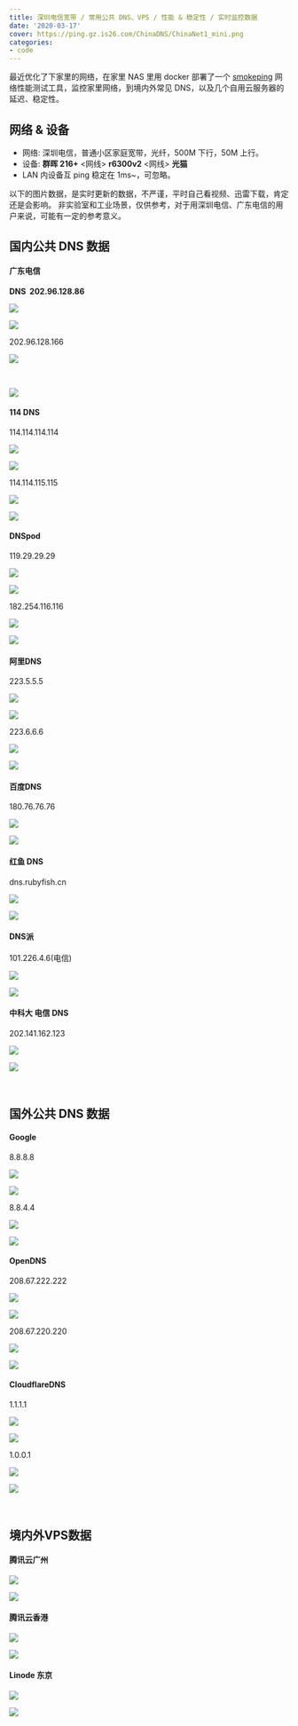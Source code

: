 ```yaml
---
title: 深圳电信宽带 / 常用公共 DNS、VPS / 性能 & 稳定性 / 实时监控数据
date: '2020-03-17'
cover: https://ping.gz.is26.com/ChinaDNS/ChinaNet1_mini.png
categories:
- code
---
```


最近优化了下家里的网络，在家里 NAS 里用 docker 部署了一个 [smokeping](https://oss.oetiker.ch/smokeping/) 网络性能测试工具，监控家里网络，到境内外常见 DNS，以及几个自用云服务器的延迟、稳定性。

## 网络 & 设备

- 网络: 深圳电信，普通小区家庭宽带，光纤，500M 下行，50M 上行。
- 设备: **群晖 216+** <网线> **r6300v2** <网线> **光猫**
- LAN 内设备互 ping 稳定在 1ms~，可忽略。

以下的图片数据，是实时更新的数据，不严谨，平时自己看视频、迅雷下载，肯定还是会影响。 非实验室和工业场景，仅供参考，对于用深圳电信、广东电信的用户来说，可能有一定的参考意义。

## 国内公共 DNS 数据

#### 广东电信

**DNS  202.96.128.86**

![](https://ping.gz.is26.com/ChinaDNS/ChinaNet1_mini.png)

![](https://ping.gz.is26.com/ChinaDNS/ChinaNet1_last_108000.png)

202.96.128.166

![](https://ping.gz.is26.com/ChinaDNS/ChinaNet2_mini.png)

 

![](https://ping.gz.is26.com/ChinaDNS/ChinaNet2_last_108000.png)

#### 114 DNS

114.114.114.114

![](https://ping.gz.is26.com/ChinaDNS/114DNS1_mini.png)

![](https://ping.gz.is26.com/ChinaDNS/114DNS1_last_108000.png)

114.114.115.115

![](https://ping.gz.is26.com/ChinaDNS/114DNS2_mini.png)

![](https://ping.gz.is26.com/ChinaDNS/114DNS2_last_108000.png)

#### DNSpod

119.29.29.29

![](https://ping.gz.is26.com/ChinaDNS/DNSpod1_mini.png)

![](https://ping.gz.is26.com/ChinaDNS/DNSpod1_last_108000.png)

182.254.116.116

![](https://ping.gz.is26.com/ChinaDNS/DNSpod2_mini.png)

![](https://ping.gz.is26.com/ChinaDNS/DNSpod2_last_108000.png)

#### 阿里DNS

223.5.5.5

![](https://ping.gz.is26.com/ChinaDNS/AliDNS1_mini.png)

![](https://ping.gz.is26.com/ChinaDNS/AliDNS1_last_108000.png)

223.6.6.6

![](https://ping.frp.is26.com/smokeping/cache/ChinaDNS/AliDNS2_mini.png)

![](https://ping.gz.is26.com/ChinaDNS/AliDNS2_last_108000.png)

#### 百度DNS

180.76.76.76

![](https://ping.gz.is26.com/ChinaDNS/BaiduDNS_mini.png)

![](https://ping.gz.is26.com/ChinaDNS/BaiduDNS_last_108000.png)

#### 红鱼 DNS

dns.rubyfish.cn

![](https://ping.gz.is26.com/ChinaDNS/RubyFishDNS_mini.png)

![](https://ping.gz.is26.com/ChinaDNS/RubyFishDNS_last_108000.png)

#### DNS派

101.226.4.6(电信)

![](https://ping.gz.is26.com/ChinaDNS/DNSPAI_mini.png)

![](https://ping.gz.is26.com/ChinaDNS/DNSPAI_last_108000.png)

#### 中科大 电信 DNS

202.141.162.123

![](https://ping.gz.is26.com/ChinaDNS/ZKDChinaNet_mini.png)

![](https://ping.gz.is26.com/ChinaDNS/ZKDChinaNet_last_108000.png)

 

## 国外公共 DNS 数据

#### Google

8.8.8.8

![](https://ping.gz.is26.com/DNS/GoogleDNS1_mini.png)

![](https://ping.gz.is26.com/DNS/GoogleDNS1_last_108000.png)

8.8.4.4

![](https://ping.gz.is26.com/DNS/GoogleDNS2_mini.png)

![](https://ping.gz.is26.com/DNS/GoogleDNS2_last_108000.png)

#### OpenDNS

208.67.222.222

![](https://ping.gz.is26.com/DNS/OpenDNS1_mini.png)

![](https://ping.gz.is26.com/DNS/OpenDNS1_last_108000.png)

208.67.220.220

![](https://ping.gz.is26.com/DNS/OpenDNS2_mini.png)

![](https://ping.gz.is26.com/DNS/OpenDNS2_last_108000.png)

#### CloudflareDNS

1.1.1.1

![](https://ping.gz.is26.com/DNS/CloudflareDNS1_mini.png)

![](https://ping.gz.is26.com/DNS/CloudflareDNS1_last_108000.png)

1.0.0.1

![](https://ping.gz.is26.com/DNS/CloudflareDNS2_mini.png)

![](https://ping.gz.is26.com/DNS/CloudflareDNS2_last_108000.png)

 

## 境内外VPS数据

#### 腾讯云广州

![](https://ping.gz.is26.com/VPS/QcloudGuangzhou_mini.png)

![](https://ping.gz.is26.com/VPS/QcloudGuangzhou_last_108000.png)

#### 腾讯云香港

![](https://ping.gz.is26.com/VPS/QcloudHongkong_mini.png)

![](https://ping.gz.is26.com/VPS/QcloudHongkong_last_108000.png)

#### Linode 东京

![](https://ping.gz.is26.com/VPS/Linode_mini.png)

![](https://ping.gz.is26.com/VPS/Linode_last_108000.png)
